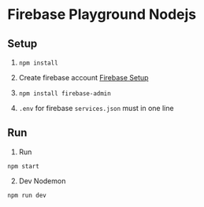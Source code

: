 # Firebase Playground Nodejs

## Setup
1) ``` npm install ```

2) Create firebase account [Firebase Setup](https://firebase.google.com/docs/admin/setup)

3) ``` npm install firebase-admin ``` 

4) ```.env``` for firebase ```services.json``` must in one line



## Run
1) Run
```
npm start
```

2) Dev Nodemon
```
npm run dev
```

